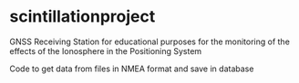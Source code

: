 # scintillationproject
GNSS Receiving Station for educational purposes for the monitoring of the
effects of the Ionosphere in the Positioning System

Code to get data from files in NMEA format and save in database